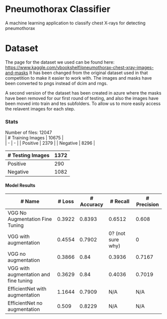 # Pneumothorax Classifier
A machine learning application to classify chest X-rays for detecting pneumothorax

# Dataset
The page for the dataset we used can be found here: https://www.kaggle.com/vbookshelf/pneumothorax-chest-xray-images-and-masks
It has been changed from the original dataset used in that competition to make it easier to work with. The images and masks have been converted to pngs instead
of dcim and rngs. 

A second version of the dataset has been created in azure where the masks have been removed for our first round of testing, and also the images have been moved into train and tes subfolders. To allow us to more easily access the relavent images for each step.

### Stats
Number of files: 12047  
| # Training Images | 10675 |  
| - | - |
| Positive | 2379 |
| Negative | 8296 |

| # Testing Images | 1372 |  
| - | - |
| Positive | 290 |
| Negative | 1082 |

#### Model Results
| # Name                          | # Loss | # Accuracy | # Recall | # Precision |
| - | - | - | - | - |
| VGG No Augmentation Fine Tuning | 0.3922 | 0.8393 | 0.6512 | 0.608 |
| VGG with augmentation           | 0.4554 | 0.7902 | 0? (not sure why) | 0 |
| VGG no augmentation             | 0.3866 | 0.84   | 0.3936 | 0.7167 |
| VGG with augmentation and fine tuning | 0.3629 | 0.84 | 0.4036 | 0.7019 | 
| EfficientNet with augmentation | 1.1644 | 0.7909 | N/A | N/A | 
| EfficientNet no augmentation | 0.509 | 0.8229 | N/A | N/A |
